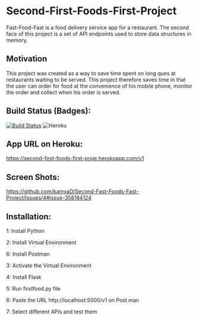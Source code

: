 # Second-First-Foods-First-Project
Fast-Food-Fast is a food delivery service app for a restaurant. The second face of this project is a set of API endpoints used to store data structures in memory.


## Motivation

This project was created as a way to save time spent on long ques at restaurants waiting to be served. This project therefore saves time in that the user can order for food at the convenience of his mobile phone, monitor the order and collect when his order is served.

## Build Status (Badges):

[![Build Status](https://travis-ci.org/kamyaD/Second-Fast-Foods-Fast-Project.svg?branch=master)](https://travis-ci.org/kamyaD/Second-Fast-Foods-Fast-Project)
![Heroku](https://heroku-badge.herokuapp.com/?app=second-first-foods-first-proje)

## App URL on Heroku:

https://second-first-foods-first-proje.herokuapp.com/v1

## Screen Shots:

https://github.com/kamyaD/Second-Fast-Foods-Fast-Project/issues/4#issue-358184124

## Installation:
1: Install Python 

2: Install Virtual Environment

6: Install Postman

3: Activate the Virtual Environment

4: Install Flask

5: Run firstfood.py file

6: Paste the URL http://localhost:5000/v1 on Post man

7: Select different APIs and test them 



